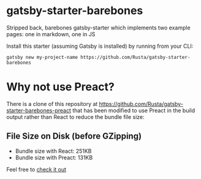 # gatsby-starter-barebones
Stripped back, barebones gatsby-starter which implements two example pages: one in markdown, one in JS

Install this starter (assuming Gatsby is installed) by running from your CLI:

```
gatsby new my-project-name https://github.com/Rusta/gatsby-starter-barebones
```

# Why not use Preact?
There is a clone of this repository at https://github.com/Rusta/gatsby-starter-barebones-preact that has been modified to use Preact in the build output rather than React to reduce the bundle file size:

## File Size on Disk (before GZipping)
- Bundle size with React: 251KB
- Bundle size with Preact: 131KB

Feel free to [check it out](https://github.com/Rusta/gatsby-starter-barebones-preact)
